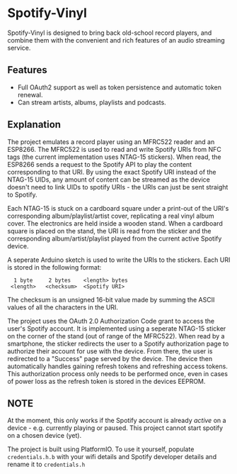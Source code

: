 # Spotify-Vinyl

Spotify-Vinyl is designed to bring back old-school record players, and combine them with the convenient and rich features of an audio streaming service.


## Features
- Full OAuth2 support as well as token persistence and automatic token renewal.
- Can stream artists, albums, playlists and podcasts.



## Explanation
The project emulates a record player using an MFRC522 reader and an ESP8266.
The MFRC522 is used to read and write Spotify URIs from NFC tags (the current implementation uses NTAG-15 stickers). When read, the ESP8266 sends a request to the Spotify API to play the content corresponding to that URI.
By using the exact Spotify URI instead of the NTAG-15 UIDs, any amount of content can be streamed as the device doesn't need to link UIDs to spotify URIs - the URIs can just be sent straight to Spotify.

Each NTAG-15 is stuck on a cardboard square under a print-out of the URI's corresponding album/playlist/artist cover, replicating a real vinyl album cover.
The electronics are held inside a wooden stand. 
When a cardboard square is placed on the stand, the URI is read from the sticker and the corresponding album/artist/playlist played from the current active Spotify device.



A seperate Arduino sketch is used to write the URIs to the stickers. Each URI is stored in the following format:

      1 byte     2 bytes    <length> bytes  
     <length>   <checksum>  <Spotify URI>

The checksum is an unsigned 16-bit value made by summing the ASCII values of all the characters in the URI.

The project uses the OAuth 2.0 Authorization Code grant to access the user's Spotify account. It is implemented using a seperate NTAG-15 sticker on the corner of the stand (out of range of the MFRC522). When read by a smartphone, the sticker redirects the user to a Spotify authorization page to authorize their account for use with the device.
From there, the user is redirected to a "Success" page served by the device. The device then automatically handles gaining refresh tokens and refreshing access tokens. This authorization process only needs to be performed once, even in cases of power loss as the refresh token is stored in the devices EEPROM.


## NOTE
At the moment, this only works if the Spotify account is already _active_ on a device - e.g. currently playing or paused. This project cannot start spotify on a chosen device (yet).

The project is built using PlatformIO. To use it yourself, populate `credentials.h.b` with your wifi details and Spotify developer details and rename it to `credentials.h`

